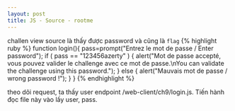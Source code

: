 ```yaml
---
layout: post
title: JS - Source - rootme
---
```

challen view source là thấy được password và cũng là `flag`
{% highlight ruby %}
function login(){
		pass=prompt("Entrez le mot de passe / Enter password");
		if ( pass == "123456azerty" ) {
		    alert("Mot de passe accepté, vous pouvez valider le challenge avec ce mot de passe.\nYou can validate the challenge using this password.");  }
		else {
		    alert("Mauvais mot de passe / wrong password !");
		}
	    }
{% endhighlight %}

theo dõi request, ta thấy user endpoint /web-client/ch9/login.js. Tiến hành đọc file này vào lấy user, pass.
